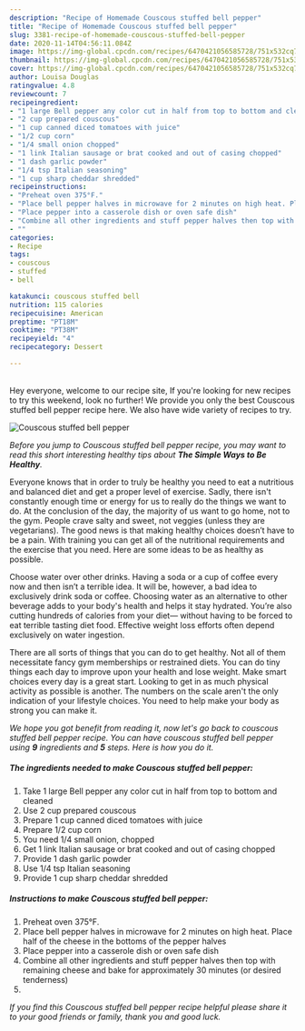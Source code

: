 ```yaml
---
description: "Recipe of Homemade Couscous stuffed bell pepper"
title: "Recipe of Homemade Couscous stuffed bell pepper"
slug: 3381-recipe-of-homemade-couscous-stuffed-bell-pepper
date: 2020-11-14T04:56:11.084Z
image: https://img-global.cpcdn.com/recipes/6470421056585728/751x532cq70/couscous-stuffed-bell-pepper-recipe-main-photo.jpg
thumbnail: https://img-global.cpcdn.com/recipes/6470421056585728/751x532cq70/couscous-stuffed-bell-pepper-recipe-main-photo.jpg
cover: https://img-global.cpcdn.com/recipes/6470421056585728/751x532cq70/couscous-stuffed-bell-pepper-recipe-main-photo.jpg
author: Louisa Douglas
ratingvalue: 4.8
reviewcount: 7
recipeingredient:
- "1 large Bell pepper any color cut in half from top to bottom and cleaned"
- "2 cup prepared couscous"
- "1 cup canned diced tomatoes with juice"
- "1/2 cup corn"
- "1/4 small onion chopped"
- "1 link Italian sausage or brat cooked and out of casing chopped"
- "1 dash garlic powder"
- "1/4 tsp Italian seasoning"
- "1 cup sharp cheddar shredded"
recipeinstructions:
- "Preheat oven 375°F."
- "Place bell pepper halves in microwave for 2 minutes on high heat. Place half of the cheese in the bottoms of the pepper halves"
- "Place pepper into a casserole dish or oven safe dish"
- "Combine all other ingredients and stuff pepper halves then top with remaining cheese and bake for approximately 30 minutes (or desired tenderness)"
- ""
categories:
- Recipe
tags:
- couscous
- stuffed
- bell

katakunci: couscous stuffed bell 
nutrition: 115 calories
recipecuisine: American
preptime: "PT18M"
cooktime: "PT38M"
recipeyield: "4"
recipecategory: Dessert

---
```

<br>
Hey everyone, welcome to our recipe site, If you're looking for new recipes to try this weekend, look no further! We provide you only the best Couscous stuffed bell pepper recipe here. We also have wide variety of recipes to try.
<br>


![Couscous stuffed bell pepper](https://img-global.cpcdn.com/recipes/6470421056585728/751x532cq70/couscous-stuffed-bell-pepper-recipe-main-photo.jpg)

<i>Before you jump to Couscous stuffed bell pepper recipe, you may want to read this short interesting healthy tips about <strong>The Simple Ways to Be Healthy</strong>.</i>

Everyone knows that in order to truly be healthy you need to eat a nutritious and balanced diet and get a proper level of exercise. Sadly, there isn't constantly enough time or energy for us to really do the things we want to do. At the conclusion of the day, the majority of us want to go home, not to the gym. People crave salty and sweet, not veggies (unless they are vegetarians). The good news is that making healthy choices doesn’t have to be a pain. With training you can get all of the nutritional requirements and the exercise that you need. Here are some ideas to be as healthy as possible.

Choose water over other drinks. Having a soda or a cup of coffee every now and then isn’t a terrible idea. It will be, however, a bad idea to exclusively drink soda or coffee. Choosing water as an alternative to other beverage adds to your body's health and helps it stay hydrated. You’re also cutting hundreds of calories from your diet— without having to be forced to eat terrible tasting diet food. Effective weight loss efforts often depend exclusively on water ingestion.

There are all sorts of things that you can do to get healthy. Not all of them necessitate fancy gym memberships or restrained diets. You can do tiny things each day to improve upon your health and lose weight. Make smart choices every day is a great start. Looking to get in as much physical activity as possible is another. The numbers on the scale aren't the only indication of your lifestyle choices. You need to help make your body as strong you can make it. 


<i>We hope you got benefit from reading it, now let's go back to couscous stuffed bell pepper recipe. You can have couscous stuffed bell pepper using <strong>9</strong> ingredients and <strong>5</strong> steps. Here is how you do it.
</i>

##### The ingredients needed to make Couscous stuffed bell pepper:

1. Take 1 large Bell pepper any color cut in half from top to bottom and cleaned
1. Use 2 cup prepared couscous
1. Prepare 1 cup canned diced tomatoes with juice
1. Prepare 1/2 cup corn
1. You need 1/4 small onion, chopped
1. Get 1 link Italian sausage or brat cooked and out of casing chopped
1. Provide 1 dash garlic powder
1. Use 1/4 tsp Italian seasoning
1. Provide 1 cup sharp cheddar shredded


##### Instructions to make Couscous stuffed bell pepper:

1. Preheat oven 375°F.
1. Place bell pepper halves in microwave for 2 minutes on high heat. Place half of the cheese in the bottoms of the pepper halves
1. Place pepper into a casserole dish or oven safe dish
1. Combine all other ingredients and stuff pepper halves then top with remaining cheese and bake for approximately 30 minutes (or desired tenderness)
1. 


<i>If you find this Couscous stuffed bell pepper recipe helpful please share it to your good friends or family, thank you and good luck.</i>
